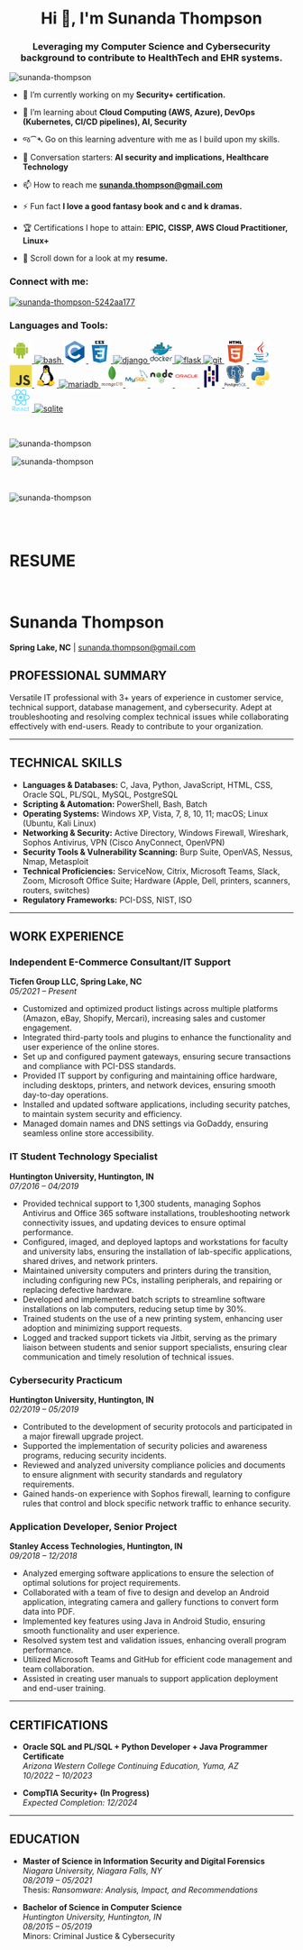 <h1 align="center">Hi 👋, I'm Sunanda Thompson</h1>
<h3 align="center">Leveraging my Computer Science and Cybersecurity background to contribute to HealthTech and EHR systems.</h3>

<p align="left"> <img src="https://komarev.com/ghpvc/?username=sunanda-thompson&label=Profile%20views&color=0e75b6&style=flat" alt="sunanda-thompson" /> </p>

- 🔭 I’m currently working on my **Security+ certification.**

- 🌱 I’m learning about **Cloud Computing (AWS, Azure), DevOps (Kubernetes, CI/CD pipelines), AI, Security**

- જ⁀➴ Go on this learning adventure with me as I build upon my skills.

- 💬 Conversation starters: **AI security and implications, Healthcare Technology**

- 📫 How to reach me **sunanda.thompson@gmail.com**

- ⚡ Fun fact **I love a good fantasy book and c and k dramas.**

- 🏆 Certifications I hope to attain: **EPIC, CISSP, AWS Cloud Practitioner, Linux+**

- 📄 Scroll down for a look at my **resume.**  

<h3 align="left">Connect with me:</h3>
<p align="left">
<a href="https://linkedin.com/in/sunanda-thompson-5242aa177" target="blank"><img align="center" src="https://raw.githubusercontent.com/rahuldkjain/github-profile-readme-generator/master/src/images/icons/Social/linked-in-alt.svg" alt="sunanda-thompson-5242aa177" height="30" width="40" /></a>
</p>

<h3 align="left">Languages and Tools:</h3>
<p align="left"> <a href="https://developer.android.com" target="_blank" rel="noreferrer"> <img src="https://raw.githubusercontent.com/devicons/devicon/master/icons/android/android-original-wordmark.svg" alt="android" width="40" height="40"/> </a> <a href="https://www.gnu.org/software/bash/" target="_blank" rel="noreferrer"> <img src="https://www.vectorlogo.zone/logos/gnu_bash/gnu_bash-icon.svg" alt="bash" width="40" height="40"/> </a> <a href="https://www.cprogramming.com/" target="_blank" rel="noreferrer"> <img src="https://raw.githubusercontent.com/devicons/devicon/master/icons/c/c-original.svg" alt="c" width="40" height="40"/> </a> <a href="https://www.w3schools.com/css/" target="_blank" rel="noreferrer"> <img src="https://raw.githubusercontent.com/devicons/devicon/master/icons/css3/css3-original-wordmark.svg" alt="css3" width="40" height="40"/> </a> <a href="https://www.djangoproject.com/" target="_blank" rel="noreferrer"> <img src="https://cdn.worldvectorlogo.com/logos/django.svg" alt="django" width="40" height="40"/> </a> <a href="https://www.docker.com/" target="_blank" rel="noreferrer"> <img src="https://raw.githubusercontent.com/devicons/devicon/master/icons/docker/docker-original-wordmark.svg" alt="docker" width="40" height="40"/> </a> <a href="https://flask.palletsprojects.com/" target="_blank" rel="noreferrer"> <img src="https://www.vectorlogo.zone/logos/pocoo_flask/pocoo_flask-icon.svg" alt="flask" width="40" height="40"/> </a> <a href="https://git-scm.com/" target="_blank" rel="noreferrer"> <img src="https://www.vectorlogo.zone/logos/git-scm/git-scm-icon.svg" alt="git" width="40" height="40"/> </a> <a href="https://www.w3.org/html/" target="_blank" rel="noreferrer"> <img src="https://raw.githubusercontent.com/devicons/devicon/master/icons/html5/html5-original-wordmark.svg" alt="html5" width="40" height="40"/> </a> <a href="https://www.java.com" target="_blank" rel="noreferrer"> <img src="https://raw.githubusercontent.com/devicons/devicon/master/icons/java/java-original.svg" alt="java" width="40" height="40"/> </a> <a href="https://developer.mozilla.org/en-US/docs/Web/JavaScript" target="_blank" rel="noreferrer"> <img src="https://raw.githubusercontent.com/devicons/devicon/master/icons/javascript/javascript-original.svg" alt="javascript" width="40" height="40"/> </a> <a href="https://www.linux.org/" target="_blank" rel="noreferrer"> <img src="https://raw.githubusercontent.com/devicons/devicon/master/icons/linux/linux-original.svg" alt="linux" width="40" height="40"/> </a> <a href="https://mariadb.org/" target="_blank" rel="noreferrer"> <img src="https://www.vectorlogo.zone/logos/mariadb/mariadb-icon.svg" alt="mariadb" width="40" height="40"/> </a> <a href="https://www.mongodb.com/" target="_blank" rel="noreferrer"> <img src="https://raw.githubusercontent.com/devicons/devicon/master/icons/mongodb/mongodb-original-wordmark.svg" alt="mongodb" width="40" height="40"/> </a> <a href="https://www.mysql.com/" target="_blank" rel="noreferrer"> <img src="https://raw.githubusercontent.com/devicons/devicon/master/icons/mysql/mysql-original-wordmark.svg" alt="mysql" width="40" height="40"/> </a> <a href="https://nodejs.org" target="_blank" rel="noreferrer"> <img src="https://raw.githubusercontent.com/devicons/devicon/master/icons/nodejs/nodejs-original-wordmark.svg" alt="nodejs" width="40" height="40"/> </a> <a href="https://www.oracle.com/" target="_blank" rel="noreferrer"> <img src="https://raw.githubusercontent.com/devicons/devicon/master/icons/oracle/oracle-original.svg" alt="oracle" width="40" height="40"/> </a> <a href="https://pandas.pydata.org/" target="_blank" rel="noreferrer"> <img src="https://raw.githubusercontent.com/devicons/devicon/2ae2a900d2f041da66e950e4d48052658d850630/icons/pandas/pandas-original.svg" alt="pandas" width="40" height="40"/> </a> <a href="https://www.postgresql.org" target="_blank" rel="noreferrer"> <img src="https://raw.githubusercontent.com/devicons/devicon/master/icons/postgresql/postgresql-original-wordmark.svg" alt="postgresql" width="40" height="40"/> </a> <a href="https://www.python.org" target="_blank" rel="noreferrer"> <img src="https://raw.githubusercontent.com/devicons/devicon/master/icons/python/python-original.svg" alt="python" width="40" height="40"/> </a> <a href="https://reactjs.org/" target="_blank" rel="noreferrer"> <img src="https://raw.githubusercontent.com/devicons/devicon/master/icons/react/react-original-wordmark.svg" alt="react" width="40" height="40"/> </a> <a href="https://www.sqlite.org/" target="_blank" rel="noreferrer"> <img src="https://www.vectorlogo.zone/logos/sqlite/sqlite-icon.svg" alt="sqlite" width="40" height="40"/> </a> </p>

<br>

<p><img align="left" src="https://github-readme-stats.vercel.app/api/top-langs?username=sunanda-thompson&show_icons=true&locale=en&layout=compact" alt="sunanda-thompson" /></p>

<br>

<p>&nbsp;<img align="center" src="https://github-readme-stats.vercel.app/api?username=sunanda-thompson&show_icons=true&locale=en" alt="sunanda-thompson" /></p>

<br>

<p><img align="center" src="https://github-readme-streak-stats.herokuapp.com/?user=sunanda-thompson&" alt="sunanda-thompson" /></p>

<br>
<br>

# RESUME

<br>

# Sunanda Thompson  
**Spring Lake, NC** | sunanda.thompson@gmail.com

## PROFESSIONAL SUMMARY
Versatile IT professional with 3+ years of experience in customer service, technical support, database management, and cybersecurity. Adept at troubleshooting and resolving complex technical issues while collaborating effectively with end-users. Ready to contribute to your organization.

---

## TECHNICAL SKILLS

- **Languages & Databases:** C, Java, Python, JavaScript, HTML, CSS, Oracle SQL, PL/SQL, MySQL, PostgreSQL
- **Scripting & Automation:** PowerShell, Bash, Batch
- **Operating Systems:** Windows XP, Vista, 7, 8, 10, 11; macOS; Linux (Ubuntu, Kali Linux)
- **Networking & Security:** Active Directory, Windows Firewall, Wireshark, Sophos Antivirus, VPN (Cisco AnyConnect, OpenVPN)
- **Security Tools & Vulnerability Scanning:** Burp Suite, OpenVAS, Nessus, Nmap, Metasploit
- **Technical Proficiencies:** ServiceNow, Citrix, Microsoft Teams, Slack, Zoom, Microsoft Office Suite; Hardware (Apple, Dell, printers, scanners, routers, switches)
- **Regulatory Frameworks:** PCI-DSS, NIST, ISO

---

## WORK EXPERIENCE

### Independent E-Commerce Consultant/IT Support  
**Ticfen Group LLC, Spring Lake, NC**  
*05/2021 – Present*  

- Customized and optimized product listings across multiple platforms (Amazon, eBay, Shopify, Mercari), increasing sales and customer engagement.
- Integrated third-party tools and plugins to enhance the functionality and user experience of the online stores.
- Set up and configured payment gateways, ensuring secure transactions and compliance with PCI-DSS standards.
- Provided IT support by configuring and maintaining office hardware, including desktops, printers, and network devices, ensuring smooth day-to-day operations.
- Installed and updated software applications, including security patches, to maintain system security and efficiency.
- Managed domain names and DNS settings via GoDaddy, ensuring seamless online store accessibility.

### IT Student Technology Specialist  
**Huntington University, Huntington, IN**  
*07/2016 – 04/2019*  

- Provided technical support to 1,300 students, managing Sophos Antivirus and Office 365 software installations, troubleshooting network connectivity issues, and updating devices to ensure optimal performance.
- Configured, imaged, and deployed laptops and workstations for faculty and university labs, ensuring the installation of lab-specific applications, shared drives, and network printers.
- Maintained university computers and printers during the transition, including configuring new PCs, installing peripherals, and repairing or replacing defective hardware.
- Developed and implemented batch scripts to streamline software installations on lab computers, reducing setup time by 30%.
- Trained students on the use of a new printing system, enhancing user adoption and minimizing support requests.
- Logged and tracked support tickets via Jitbit, serving as the primary liaison between students and senior support specialists, ensuring clear communication and timely resolution of technical issues.

### Cybersecurity Practicum  
**Huntington University, Huntington, IN**  
*02/2019 – 05/2019*  

- Contributed to the development of security protocols and participated in a major firewall upgrade project.
- Supported the implementation of security policies and awareness programs, reducing security incidents.
- Reviewed and analyzed university compliance policies and documents to ensure alignment with security standards and regulatory requirements.
- Gained hands-on experience with Sophos firewall, learning to configure rules that control and block specific network traffic to enhance security.

### Application Developer, Senior Project  
**Stanley Access Technologies, Huntington, IN**  
*09/2018 – 12/2018*  

- Analyzed emerging software applications to ensure the selection of optimal solutions for project requirements.
- Collaborated with a team of five to design and develop an Android application, integrating camera and gallery functions to convert form data into PDF.
- Implemented key features using Java in Android Studio, ensuring smooth functionality and user experience.
- Resolved system test and validation issues, enhancing overall program performance.
- Utilized Microsoft Teams and GitHub for efficient code management and team collaboration.
- Assisted in creating user manuals to support application deployment and end-user training.

---

## CERTIFICATIONS
- **Oracle SQL and PL/SQL + Python Developer + Java Programmer Certificate**  
  *Arizona Western College Continuing Education, Yuma, AZ*  
  *10/2022 – 10/2023*

- **CompTIA Security+ (In Progress)**  
  *Expected Completion: 12/2024*

---

## EDUCATION
- **Master of Science in Information Security and Digital Forensics**  
  *Niagara University, Niagara Falls, NY*  
  *08/2019 – 05/2021*  
  Thesis: *Ransomware: Analysis, Impact, and Recommendations*

- **Bachelor of Science in Computer Science**  
  *Huntington University, Huntington, IN*  
  *08/2015 – 05/2019*  
  Minors: Criminal Justice & Cybersecurity

